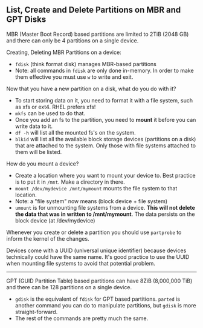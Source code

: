 ## List, Create and Delete Partitions on MBR and GPT Disks
MBR (Master Boot Record) based partitions are limited to 2TiB (2048 GB) and
  there can only be 4 partitions on a single device.

Creating, Deleting MBR Partitions on a device:
- `fdisk` (think **f**ormat disk) manages MBR-based partitions
- Note: all commands in `fdisk` are only done in-memory. In order to make them
  effective you must use `w` to write and exit.

Now that you have a new partition on a disk, what do you do with it?
- To start storing data on it, you need to format it with a file system, such as
  xfs or ext4. RHEL prefers xfs!
- `mkfs` can be used to do that. 
- Once you add an fs to the partition, you need to **mount** it before you can
  write data to it.
- `df -h` will list all the mounted fs's on the system.
- `blkid` will list all the available block storage devices (partitions on a
  disk) that are attached to the system. Only those with file systems attached
to them will be listed.

How do you mount a device?
- Create a location where you want to mount your device to. Best practice is to
  put it in `/mnt`. Make a directory in there.
- `mount /dev/mydevice /mnt/mymount` mounts the file system to that location.
- Note: a "file system" now means (block device + file system)
- `umount` is for unmounting file systems from a device. **This will not delete
  the data that was in written to /mnt/mymount**. The data persists on the block
device (at /dev/mydevice)

Whenever you create or delete a partition you should use `partprobe` to inform
the kernel of the changes.

Devices come with a UUID (universal unique identifier) because devices
technically could have the same name. It's good practice to use the UUID when
mounting file systems to avoid that potential problem.

--------------------------------------------

GPT (GUID Partition Table) based partitions can have 8ZiB (8,000,000 TiB) and
  there can be 128 partitions on a single device.

- `gdisk` is the equivalent of `fdisk` for GPT based partitions. `parted` is
  another command you can do to manipulate partitions, but `gdisk` is more
straight-forward.
- The rest of the commands are pretty much the same.

